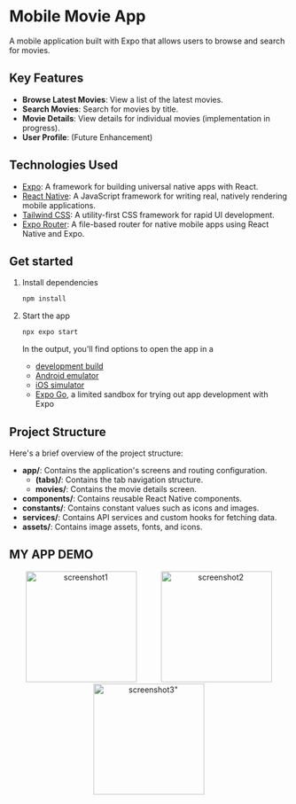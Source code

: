 # Mobile Movie App

A mobile application built with Expo that allows users to browse and search for movies.

## Key Features

*   **Browse Latest Movies**: View a list of the latest movies.
*   **Search Movies**: Search for movies by title.
*   **Movie Details**: View details for individual movies (implementation in progress).
*   **User Profile**: (Future Enhancement)

## Technologies Used

*   [Expo](https://expo.dev): A framework for building universal native apps with React.
*   [React Native](https://reactnative.dev): A JavaScript framework for writing real, natively rendering mobile applications.
*   [Tailwind CSS](https://tailwindcss.com): A utility-first CSS framework for rapid UI development.
*   [Expo Router](https://expo.github.io/router/): A file-based router for native mobile apps using React Native and Expo.

## Get started

1.  Install dependencies

    ```bash
    npm install
    ```

2.  Start the app

    ```bash
    npx expo start
    ```

    In the output, you'll find options to open the app in a

    *   [development build](https://docs.expo.dev/develop/development-builds/introduction/)
    *   [Android emulator](https://docs.expo.dev/workflow/android-studio-emulator/)
    *   [iOS simulator](https://docs.expo.dev/workflow/ios-simulator/)
    *   [Expo Go](https://expo.dev/go), a limited sandbox for trying out app development with Expo
  
## Project Structure

Here's a brief overview of the project structure:

*   **app/**: Contains the application's screens and routing configuration.
    *   **(tabs)/**: Contains the tab navigation structure.
    *   **movies/**: Contains the movie details screen.
*   **components/**: Contains reusable React Native components.
*   **constants/**: Contains constant values such as icons and images.
*   **services/**: Contains API services and custom hooks for fetching data.
*   **assets/**: Contains image assets, fonts, and icons.

## MY APP DEMO

<p align="center">
  <img src="https://github.com/user-attachments/assets/98776290-37cd-48ac-ab58-25b4f3bd49a3" alt="screenshot1" width="200" hspace="20"/>
  <img src="https://github.com/user-attachments/assets/d1e34018-c9f8-4ca1-b379-33095e01d3d6" alt="screenshot2" width="200" hspace="20"/>
  <img src="https://github.com/user-attachments/assets/27eb9d7b-6740-4552-9acd-e1426e83cc65" alt=screenshot3" width="200" hspace="20" />
</p>
